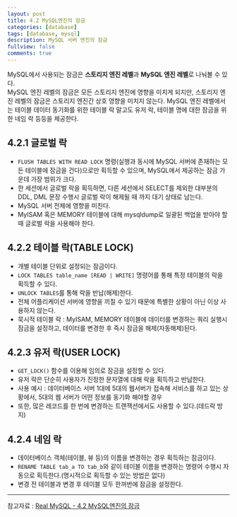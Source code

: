 ```yaml
---
layout: post
title: 4.2 MySQL엔진의 잠금
categories: [database]
tags: [database, mysql]
description: MySQL 서버 엔진의 잠금
fullview: false
comments: true
---
```


MySQL에서 사용되는 잠금은 **스토리지 엔진 레벨**과 **MySQL 엔진 레벨**로 나눠볼 수 있다.  
MySQL 엔진 레벨의 잠금은 모든 스토리지 엔진에 영향을 미치게 되지만, 스토리지 엔진 레벨의 잠금은 스토리지 엔진간 상호 영향을 미치지 않는다.
MySQL 엔진 레벨에서는 테이블 데이터 동기화를 위한 테이블 락 말고도 유저 락, 테이블 명에 대한 잠금을 위한 네임 락 등등을 제공한다.

## 4.2.1 글로벌 락
* `FLUSH TABLES WITH READ LOCK` 명령(실행과 동시에 MySQL 서버에 존재하는 모든 테이블에 잠금을 건다)으로만 획득할 수 있으며, MySQL에서 제공하는 잠금 가운데 가장 범위가 크다.
* 한 세션에서 글로벌 락을 획득하면, 다른 세션에서 SELECT를 제외한 대부분의 DDL, DML 문장 수행시 글로벌 락이 해제될 때 까지 대기 상태로 남는다.
* MySQL 서버 전체에 영향을 미친다.
* MyISAM 혹은 MEMORY 테이블에 대해 mysqldump로 일괄된 백업을 받아야 할 때 글로벌 락을 사용해야 한다.

## 4.2.2 테이블 락(TABLE LOCK)
* 개별 테이블 단위로 설정되는 잠금이다.
* `LOCK TABLES table_name [READ | WRITE]` 명령어를 통해 특정 테이블의 락을 획득할 수 있다.
* `UNLOCK TABLES`를 통해 락을 반납(해제)한다.
* 전체 어플리케이션 서버에 영향을 끼칠 수 있기 때문에 특별한 상황이 아닌 이상 사용하지 않는다.
* 묵시적 테이블 락 : MyISAM, MEMORY 테이블에 데이터를 변경하는 쿼리 실행시 잠금을 설정하고, 데이터를 변경한 후 즉시 잠금을 해제(자동해제)된다.

## 4.2.3 유저 락(USER LOCK)
* `GET_LOCK()` 함수를 이용해 임의로 잠금을 설정할 수 있다.
* 유저 락은 단순히 사용자가 진정한 문자열에 대해 락을 획득하고 반납한다.
* 사용 예시 : 데이터베이스 서버 1대에 5대의 웹서버가 접속해 서비스를 하고 있는 상황에서, 5대의 웹 서버가 어떤 정보를 동기화 해야할 경우
* 또한, 많은 레코드를 한 번에 변경하는 트랜잭션에서도 사용할 수 있다.(데드락 방지)

## 4.2.4 네임 락
* 데이터베이스 객체(테이블, 뷰 등)의 이름을 변경하는 경우 획득하는 잠금이다.
* `RENAME TABLE tab_a TO tab_b`와 같이 테이블 이름을 변경하는 명령어 수행시 자동으로 획득한다.(명시적으로 획득할 수 있는 방법은 없다)
* 변경 전 테이블과 변경 후 테이블 모두 한꺼번에 잠금을 설정한다.


***
참고자료 : 
[Real MySQL - 4.2 MySQL엔진의 잠금](http://www.yes24.com/Product/Goods/6960931)